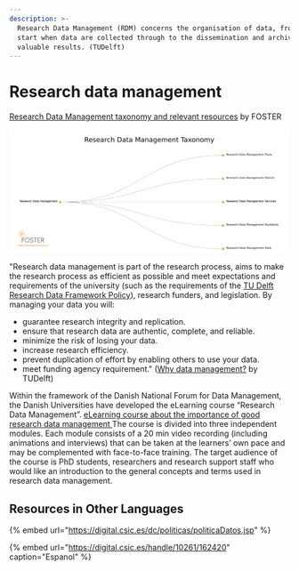 ```yaml
---
description: >-
  Research Data Management (RDM) concerns the organisation of data, from the
  start when data are collected through to the dissemination and archiving of
  valuable results. (TUDelft)
---
```


# Research data management

[Research Data Management taxonomy and relevant resources](https://www.fosteropenscience.eu/foster-taxonomy/research-data-management) by FOSTER 

![Research Data Management taxonomy by FOSTER ](../.gitbook/assets/rdmanagement.png)



"Research data management is part of the research process, aims to make the research process as efficient as possible and meet expectations and requirements of the university \(such as the requirements of the [TU Delft Research Data Framework Policy](https://d1rkab7tlqy5f1.cloudfront.net/Library/Themaportalen/RDM/researchdata-framework-policy.pdf)\), research funders, and legislation. By managing your data you will: 

* guarantee research integrity and replication.
* ensure that research data are authentic, complete, and reliable.
* minimize the risk of losing your data.
* increase research efficiency.
* prevent duplication of effort by enabling others to use your data.
* meet funding agency requirement." \([Why data management?](https://www.tudelft.nl/en/library/current-topics/research-data-management/research-data-management/why-data-management/) by TUDelft\)

Within the framework of the Danish National Forum for Data Management, the Danish Universities have developed the eLearning course “Research Data Management”. [eLearning course about the importance of good research data management ](https://vidensportal.deic.dk/en/RDMELearn)The course is divided into three independent modules. Each module consists of a 20 min video recording \(including animations and interviews\) that can be taken at the learners’ own pace and may be complemented with face-to-face training. The target audience of the course is PhD students, researchers and research support staff who would like an introduction to the general concepts and terms used in research data management.

## Resources in Other Languages

{% embed url="https://digital.csic.es/dc/politicas/politicaDatos.jsp" %}

{% embed url="https://digital.csic.es/handle/10261/162420" caption="Espanol" %}



